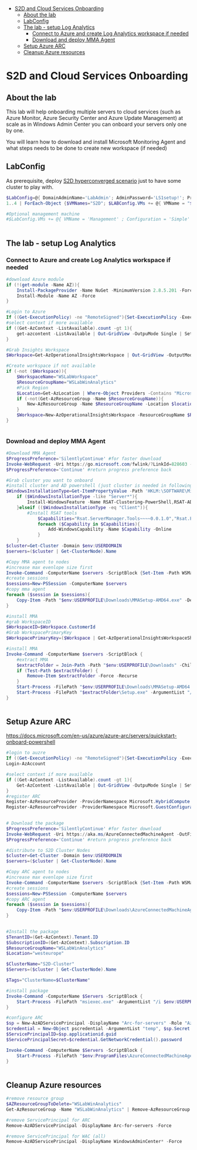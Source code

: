 <!-- TOC -->

- [S2D and Cloud Services Onboarding](#s2d-and-cloud-services-onboarding)
    - [About the lab](#about-the-lab)
    - [LabConfig](#labconfig)
    - [The lab - setup Log Analytics](#the-lab---setup-log-analytics)
        - [Connect to Azure and create Log Analytics workspace if needed](#connect-to-azure-and-create-log-analytics-workspace-if-needed)
        - [Download and deploy MMA Agent](#download-and-deploy-mma-agent)
    - [Setup Azure ARC](#setup-azure-arc)
    - [Cleanup Azure resources](#cleanup-azure-resources)

<!-- /TOC -->

# S2D and Cloud Services Onboarding

## About the lab

This lab will help onboarding multiple servers to cloud services (such as Azure Monitor, Azure Security Center and Azure Update Management) at scale as in Windows Admin Center you can onboard your servers only one by one.

You will learn how to download and install Microsoft Monitoring Agent and what steps needs to be done to create new workspace (if needed)

## LabConfig

As prerequisite, deploy [S2D hyperconverged scenario](/Scenarios/S2D%20Hyperconverged) just to have some cluster to play with. 

```PowerShell
$LabConfig=@{ DomainAdminName='LabAdmin'; AdminPassword='LS1setup!'; Prefix = 'WSLab-'; SwitchName = 'LabSwitch'; DCEdition='4'; AdditionalNetworksConfig=@(); VMs=@()}
1..4 | ForEach-Object {$VMNames="S2D"; $LABConfig.VMs += @{ VMName = "$VMNames$_" ; Configuration = 'S2D' ; ParentVHD = 'Win2019Core_G2.vhdx'; SSDNumber = 0; SSDSize=800GB ; HDDNumber = 12; HDDSize= 4TB ; MemoryStartupBytes= 512MB }} 

#Optional management machine
#$LabConfig.VMs += @{ VMName = 'Management' ; Configuration = 'Simple' ; ParentVHD = 'Win1019H1_G2.vhdx'  ; MemoryStartupBytes= 1GB ; MemoryMinimumBytes=1GB ; AddToolsVHD=$True ; DisableWCF=$True }
 
```
## The lab - setup Log Analytics

### Connect to Azure and create Log Analytics workspace if needed

```PowerShell
#download Azure module
if (!(get-module -Name AZ)){
    Install-PackageProvider -Name NuGet -MinimumVersion 2.8.5.201 -Force
    Install-Module -Name AZ -Force
}

#Login to Azure
If ((Get-ExecutionPolicy) -ne "RemoteSigned"){Set-ExecutionPolicy -ExecutionPolicy RemoteSigned -Scope Process -Force}
#select context if more available
if ((Get-AzContext -ListAvailable).count -gt 1){
    get-azcontent -ListAvailable | Out-GridView -OutpuMode Single | Set-AzContent
}

#Grab Insights Workspace
$Workspace=Get-AzOperationalInsightsWorkspace | Out-GridView -OutputMode Single

#Create workspace if not available
if (-not ($Workspace)){
    $WorkspaceName="WSLabWorkspace"
    $ResourceGroupName="WSLabWinAnalytics"
    #Pick Region
    $Location=Get-AzLocation | Where-Object Providers -Contains "Microsoft.OperationalInsights" | Out-GridView -OutputMode Single
    if (-not(Get-AzResourceGroup -Name $ResourceGroupName)){
        New-AzResourceGroup -Name $ResourceGroupName -Location $location.Location
    }
    $Workspace=New-AzOperationalInsightsWorkspace -ResourceGroupName $ResourceGroupName -Name $WorkspaceName -Location $location.Location
}
 
```

### Download and deploy MMA Agent

```PowerShell
#Download MMA Agent
$ProgressPreference='SilentlyContinue' #for faster download
Invoke-WebRequest -Uri https://go.microsoft.com/fwlink/?LinkId=828603 -OutFile "$env:USERPROFILE\Downloads\MMASetup-AMD64.exe" -UseBasicParsing
$ProgressPreference='Continue' #return progress preference back

#Grab cluster you want to onboard
#install cluster and AD powershell (just cluster is needed in following examples)
$WindowsInstallationType=Get-ItemPropertyValue -Path 'HKLM:\SOFTWARE\Microsoft\Windows NT\CurrentVersion\' -Name InstallationType
    if ($WindowsInstallationType -like "Server*"){
        Install-WindowsFeature -Name RSAT-Clustering-PowerShell,RSAT-AD-PowerShell
    }elseif (($WindowsInstallationType -eq "Client")){
        #Install RSAT tools
            $Capabilities="Rsat.ServerManager.Tools~~~~0.0.1.0","Rsat.FailoverCluster.Management.Tools~~~~0.0.1.0","Rsat.ActiveDirectory.DS-LDS.Tools~~~~0.0.1.0"
            foreach ($Capability in $Capabilities){
                Add-WindowsCapability -Name $Capability -Online
            }
    }
$cluster=Get-Cluster -Domain $env:USERDOMAIN
$servers=($cluster | Get-ClusterNode).Name

#Copy MMA agent to nodes
#increase max evenlope size first
Invoke-Command -ComputerName $servers -ScriptBlock {Set-Item -Path WSMan:\localhost\MaxEnvelopeSizekb -Value 4096}
#create sessions
$sessions=New-PSSession -ComputerName $servers
#copy mma agent
foreach ($session in $sessions){
    Copy-Item -Path "$env:USERPROFILE\Downloads\MMASetup-AMD64.exe" -Destination "$env:USERPROFILE\Downloads\" -tosession $session -force
}

#install MMA
#grab WorkspaceID
$WorkspaceID=$Workspace.CustomerId
#Grab WorkspacePrimaryKey
$WorkspacePrimaryKey=($Workspace | Get-AzOperationalInsightsWorkspaceSharedKey).PrimarySharedKey

#install MMA
Invoke-Command -ComputerName $servers -ScriptBlock {
    #extract MMA
    $extractFolder = Join-Path -Path "$env:USERPROFILE\Downloads" -ChildPath 'SmeMMAInstaller'
    if (Test-Path $extractFolder) {
        Remove-Item $extractFolder -Force -Recurse
    }
    Start-Process -FilePath "$env:USERPROFILE\Downloads\MMASetup-AMD64.exe" -ArgumentList "/c /t:$extractFolder" -Wait
    Start-Process -FilePath "$extractFolder\Setup.exe" -ArgumentList "/qn NOAPM=1 ADD_OPINSIGHTS_WORKSPACE=1 OPINSIGHTS_WORKSPACE_AZURE_CLOUD_TYPE=0 OPINSIGHTS_WORKSPACE_ID=$using:workspaceId OPINSIGHTS_WORKSPACE_KEY=$using:workspacePrimaryKey AcceptEndUserLicenseAgreement=1" -Wait
}
 
```

## Setup Azure ARC

https://docs.microsoft.com/en-us/azure/azure-arc/servers/quickstart-onboard-powershell

```PowerShell
#login to auzre
If ((Get-ExecutionPolicy) -ne "RemoteSigned"){Set-ExecutionPolicy -ExecutionPolicy RemoteSigned -Scope Process -Force}
Login-AzAccount

#select context if more available
if ((Get-AzContext -ListAvailable).count -gt 1){
    Get-AzContent -ListAvailable | Out-GridView -OutpuMode Single | Set-AzContent
}
#register ARC
Register-AzResourceProvider -ProviderNamespace Microsoft.HybridCompute
Register-AzResourceProvider -ProviderNamespace Microsoft.GuestConfiguration
 
```

```PowerShell
# Download the package
$ProgressPreference='SilentlyContinue' #for faster download
Invoke-WebRequest -Uri https://aka.ms/AzureConnectedMachineAgent -OutFile "$env:UserProfile\Downloads\AzureConnectedMachineAgent.msi"
$ProgressPreference='Continue' #return progress preference back

#distribute to S2D Cluster Nodes
$cluster=Get-Cluster -Domain $env:USERDOMAIN
$servers=($cluster | Get-ClusterNode).Name

#Copy ARC agent to nodes
#increase max evenlope size first
Invoke-Command -ComputerName $servers -ScriptBlock {Set-Item -Path WSMan:\localhost\MaxEnvelopeSizekb -Value 4096}
#create sessions
$sessions=New-PSSession -ComputerName $servers
#copy ARC agent
foreach ($session in $sessions){
    Copy-Item -Path "$env:USERPROFILE\Downloads\AzureConnectedMachineAgent.msi" -Destination "$env:USERPROFILE\Downloads\" -tosession $session -force
}
 
```

```PowerShell
#Install the package
$TenantID=(Get-AzContext).Tenant.ID
$SubscriptionID=(Get-AzContext).Subscription.ID
$ResourceGroupName="WSLabWinAnalytics"
$Location="westeurope"

$ClusterName="S2D-Cluster"
$Servers=($cluster | Get-ClusterNode).Name

$Tags="ClusterName=$ClusterName"

#install package
Invoke-Command -ComputerName $Servers -ScriptBlock {
    Start-Process -FilePath "msiexec.exe" -ArgumentList "/i $env:USERPROFILE\Downloads\AzureConnectedMachineAgent.msi /l*v $env:USERPROFILE\Downloads\ACMinstallationlog.txt /qn" -Wait
}

#configure ARC
$sp = New-AzADServicePrincipal -DisplayName "Arc-for-servers" -Role "Azure Connected Machine Onboarding"
$credential = New-Object pscredential -ArgumentList "temp", $sp.Secret
$ServicePrincipalID=$sp.applicationid.guid
$ServicePrincipalSecret=$credential.GetNetworkCredential().password

Invoke-Command -ComputerName $Servers -ScriptBlock {
    Start-Process -FilePath "$env:ProgramFiles\AzureConnectedMachineAgent\azcmagent.exe" -ArgumentList "connect --service-principal-id $using:ServicePrincipalID --service-principal-secret $using:ServicePrincipalSecret --resource-group $using:ResourceGroupName --tenant-id $using:TenantID --location $using:Location --subscription-id $using:SubscriptionID --tags $using:Tags" -Wait
}
 
```

## Cleanup Azure resources

```PowerShell
#remove resource group
$AZResourceGroupToDelete="WSLabWinAnalytics"
Get-AzResourceGroup -Name "WSLabWinAnalytics" | Remove-AzResourceGroup -Force

#remove ServicePrincipal for ARC
Remove-AzADServicePrincipal -DisplayName Arc-for-servers -Force

#remove ServicePrincipal for WAC (all)
Remove-AzADServicePrincipal -DisplayName WindowsAdminCenter* -Force
 
```
